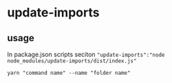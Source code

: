 # update-imports

## usage

In package.json scripts seciton
`"update-imports":"node node_modules/update-imports/dist/index.js"`

`yarn "command name" --name "folder name"`
